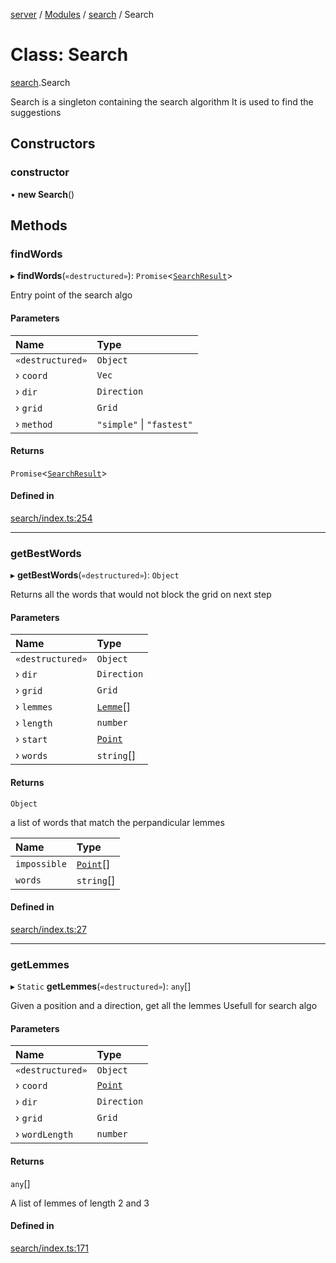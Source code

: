 [server](../README.md) / [Modules](../modules.md) / [search](../modules/search.md) / Search

# Class: Search

[search](../modules/search.md).Search

Search is a singleton containing the search algorithm
It is used to find the suggestions

## Constructors

### constructor

• **new Search**()

## Methods

### findWords

▸ **findWords**(`«destructured»`): `Promise`<[`SearchResult`](../modules/search_types.md#searchresult)\>

Entry point of the search algo

#### Parameters

| Name | Type |
| :------ | :------ |
| `«destructured»` | `Object` |
| › `coord` | `Vec` |
| › `dir` | `Direction` |
| › `grid` | `Grid` |
| › `method` | ``"simple"`` \| ``"fastest"`` |

#### Returns

`Promise`<[`SearchResult`](../modules/search_types.md#searchresult)\>

#### Defined in

[search/index.ts:254](https://github.com/Leo-Nicolle/mots-fleches/blob/4846021/server/lib/search/index.ts#L254)

___

### getBestWords

▸ **getBestWords**(`«destructured»`): `Object`

Returns all the words that would not block the grid on next step

#### Parameters

| Name | Type |
| :------ | :------ |
| `«destructured»` | `Object` |
| › `dir` | `Direction` |
| › `grid` | `Grid` |
| › `lemmes` | [`Lemme`](../modules/search_types.md#lemme)[] |
| › `length` | `number` |
| › `start` | [`Point`](../interfaces/search_types.Point.md) |
| › `words` | `string`[] |

#### Returns

`Object`

a list of words that match the perpandicular lemmes

| Name | Type |
| :------ | :------ |
| `impossible` | [`Point`](../interfaces/search_types.Point.md)[] |
| `words` | `string`[] |

#### Defined in

[search/index.ts:27](https://github.com/Leo-Nicolle/mots-fleches/blob/4846021/server/lib/search/index.ts#L27)

___

### getLemmes

▸ `Static` **getLemmes**(`«destructured»`): `any`[]

Given a position and a direction, get all the lemmes
Usefull for search algo

#### Parameters

| Name | Type |
| :------ | :------ |
| `«destructured»` | `Object` |
| › `coord` | [`Point`](../interfaces/search_types.Point.md) |
| › `dir` | `Direction` |
| › `grid` | `Grid` |
| › `wordLength` | `number` |

#### Returns

`any`[]

A list of lemmes of length 2 and 3

#### Defined in

[search/index.ts:171](https://github.com/Leo-Nicolle/mots-fleches/blob/4846021/server/lib/search/index.ts#L171)
